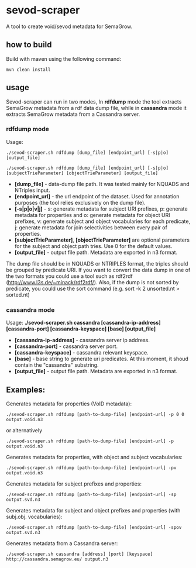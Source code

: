 # sevod-scraper #

A tool to create void/sevod metadata for SemaGrow.

## how to build ##

Build with maven using the following command:
```
mvn clean install
```

## usage ##

Sevod-scraper can run in two modes, 
In **rdfdump** mode the tool extracts SemaGrow metadata from a rdf data dump file, 
while in **cassandra** mode it extracts SemaGrow metadata from a Cassandra server.

### rdfdump mode ###

Usage: 
```
./sevod-scraper.sh rdfdump [dump_file] [endpoint_url] [-s|p|o] [output_file]

./sevod-scraper.sh rdfdump [dump_file] [endpoint_url] [-s|p|o] [subjectTrieParameter] [objectTrieParameter] [output_file]

```

* **[dump_file]** - data-dump file path. It was tested mainly for NQUADS and NTriples input. 
* **[endpoint_url]** - the url endpoint of the dataset. Used for annotation purposes (the 
  tool relies exclusively on the dump file).
* **[-s|p|o|v|j]** - s: generate metadata for subject URI prefixes, p: generate metadata 
  for properties and o: generate metadata for object URI prefixes, v: generate subject and 
  object vocabularies for each predicate, j: generate metadata for join selectivities 
  between every pair of properties.
* **[subjectTrieParameter]**, **[objectTrieParameter]** are optional parameters for the 
  subject and object path tries. Use 0 for the default values.
* **[output_file]** - output file path. Metadata are exported in n3 format.

The dump file should be in NQUADS or NTRIPLES format, the triples should be grouped by 
predicate URI. If you want to convert the data dump in one of the two formats you could use 
a tool such as rdf2rdf (http://www.l3s.de/~minack/rdf2rdf/). Also, if the dump is not sorted 
by predicate, you could use the sort command (e.g. sort -k 2 unsorted.nt > sorted.nt)

### cassandra mode ###

Usage: 
**./sevod-scraper.sh cassandra [cassandra-ip-address] [cassandra-port] [cassandra-keyspace] [base] [output_file]**

* **[cassandra-ip-address]** - cassandra server ip address. 
* **[cassandra-port]** - cassandra server port.
* **[cassandra-keyspace]** - cassandra relevant keyspace.
* **[base]** - base string to generate uri predicates. At this moment, it shoud contain the
  "cassandra" substring.
* **[output_file]** - output file path. Metadata are exported in n3 format.

## Examples: ##

Generates metadata for properties (VoID metadata):
```
./sevod-scraper.sh rdfdump [path-to-dump-file] [endpoint-url] -p 0 0 output.void.n3
```
or alternatively
```
./sevod-scraper.sh rdfdump [path-to-dump-file] [endpoint-url] -p output.void.n3
```
Generates metadata for properties, with object and subject vocabularies:
```
./sevod-scraper.sh rdfdump [path-to-dump-file] [endpoint-url] -pv output.void.n3
```
Generates metadata for subject prefixes and properties:
```
./sevod-scraper.sh rdfdump [path-to-dump-file] [endpoint-url] -sp output.svd.n3
```
Generates metadata for subject and object prefixes and properties (with subj.obj. vocabularies):
```
./sevod-scraper.sh rdfdump [path-to-dump-file] [endpoint-url] -spov output.svd.n3
```
Generates metadata from a Cassandra server:
```
./sevod-scraper.sh cassandra [address] [port] [keyspace] http://cassandra.semagrow.eu/ output.n3
```
